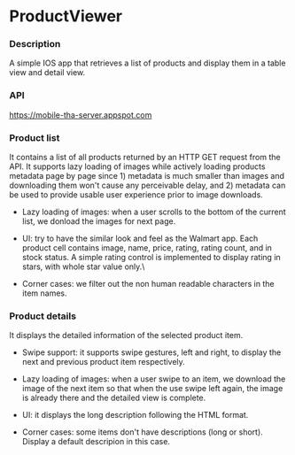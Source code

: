 # ProductViewer

### Description
A simple IOS app that retrieves a list of products and display them in a table view and detail view.


### API
https://mobile-tha-server.appspot.com
 
### Product list
It contains a list of all products returned by an HTTP GET request from the API.
It supports lazy loading of images while actively loading products metadata page by page since 1) metadata is much smaller than images and downloading them won't cause any perceivable delay, and 2) metadata can be used to provide usable user experience prior to image downloads.

+ Lazy loading of images: when a user scrolls to the bottom of the current list, we donload the images for next page.

+ UI: try to have the similar look and feel as the Walmart app. Each product cell contains image, name, price, rating, rating count, and in stock status. A simple rating control is implemented to display rating in stars, with whole star value only.\\

+ Corner cases: we filter out the non human readable characters in the item names.

### Product details
It displays the detailed information of the selected product item. 

+ Swipe support: it supports swipe gestures, left and right, to display the next and previous product item respectively.

+ Lazy loading of images: when a user swipe to an item, we download the image of the next item so that when the use swipe left again, the image is already there and the detailed view is complete.

+ UI: it displays the long description following the HTML format.

+ Corner cases: some items don't have descriptions (long or short). Display a default descripion in this case. 
